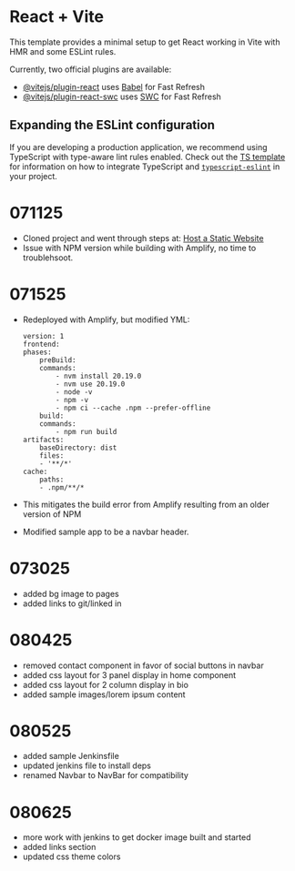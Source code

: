 # React + Vite

This template provides a minimal setup to get React working in Vite with HMR and some ESLint rules.

Currently, two official plugins are available:

- [@vitejs/plugin-react](https://github.com/vitejs/vite-plugin-react/blob/main/packages/plugin-react) uses [Babel](https://babeljs.io/) for Fast Refresh
- [@vitejs/plugin-react-swc](https://github.com/vitejs/vite-plugin-react/blob/main/packages/plugin-react-swc) uses [SWC](https://swc.rs/) for Fast Refresh

## Expanding the ESLint configuration

If you are developing a production application, we recommend using TypeScript with type-aware lint rules enabled. Check out the [TS template](https://github.com/vitejs/vite/tree/main/packages/create-vite/template-react-ts) for information on how to integrate TypeScript and [`typescript-eslint`](https://typescript-eslint.io) in your project.

# 071125

 - Cloned project and went through steps at: [Host a Static Website](https://aws.amazon.com/getting-started/hands-on/host-static-website/)
 - Issue with NPM version while building with Amplify, no time to troublehsoot.

 # 071525

 - Redeployed with Amplify, but modified YML:
 
    ```
    version: 1
    frontend:
    phases:
        preBuild:
        commands:
            - nvm install 20.19.0
            - nvm use 20.19.0
            - node -v
            - npm -v
            - npm ci --cache .npm --prefer-offline
        build:
        commands:
            - npm run build
    artifacts:
        baseDirectory: dist
        files:
        - '**/*'
    cache:
        paths:
        - .npm/**/*
    ```
 - This mitigates the build error from Amplify resulting from an older version of NPM
 - Modified sample app to be a navbar header.

 # 073025

  - added bg image to pages
  - added links to git/linked in

# 080425

 - removed contact component in favor of social buttons in navbar
 - added css layout for 3 panel display in home component
 - added css layout for 2 column display in bio
 - added sample images/lorem ipsum content

# 080525

 - added sample Jenkinsfile
 - updated jenkins file to install deps
 - renamed Navbar to NavBar for compatibility

 # 080625

  - more work with jenkins to get docker image built and started
  - added links section
  - updated css theme colors
